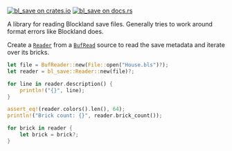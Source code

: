 [![bl_save on crates.io][cratesio-image]][cratesio]
[![bl_save on docs.rs][docsrs-image]][docsrs]

[cratesio-image]: https://img.shields.io/crates/v/bl_save.svg
[cratesio]: https://crates.io/crates/bl_save
[docsrs-image]: https://docs.rs/bl_save/badge.svg
[docsrs]: https://docs.rs/bl_save

A library for reading Blockland save files.
Generally tries to work around format errors like Blockland does.

Create a [`Reader`](https://docs.rs/bl_save/*/bl_save/struct.Reader.html) from a
[`BufRead`](https://doc.rust-lang.org/std/io/trait.BufRead.html) source to
read the save metadata and iterate over its bricks.

```rust
let file = BufReader::new(File::open("House.bls")?);
let reader = bl_save::Reader::new(file)?;

for line in reader.description() {
    println!("{}", line);
}

assert_eq!(reader.colors().len(), 64);
println!("Brick count: {}", reader.brick_count());

for brick in reader {
    let brick = brick?;
}
```